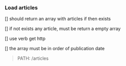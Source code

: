 ### Load articles

[] should return an array with articles if then exists

[] if not exists any article, must be return a empty array

[] use verb get http

[] the array must be in order of publication date

> PATH: /articles